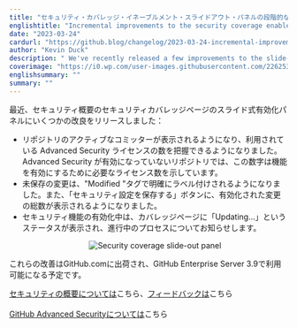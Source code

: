 ```yaml
---
title: "セキュリティ・カバレッジ・イネーブルメント・スライドアウト・パネルの段階的な改善"
englishtitle: "Incremental improvements to the security coverage enablement slide-out panel"
date: "2023-03-24"
cardurl: "https://github.blog/changelog/2023-03-24-incremental-improvements-to-the-security-coverage-enablement-slide-out-panel"
author: "Kevin Duck"
description: " We've recently released a few improvements to the slide-out enablement panel on the security coverage page in security overview:  Active committers for the repository are now visible, providing insight into the number of Advanced Security licenses being utilized. For repositories where Advanced Security is not enabled, the number indicates the number of licenses required to enable the feature.  Unsaved changes are now clearly labeled with a "Modified" tag. Additionally, the "Save security settings" button now displays the total number of enablement changes being made.  While a security feature is being enabled, the coverage page will show a status of "Updating…" to keep you informed of the ongoing process.  These improvements have shipped to GitHub.com and will be available in GitHub Enterprise Server 3.9.  Learn more security overview and send us your feedback  Learn more about GitHub Advanced Security  "
coverimage: "https://i0.wp.com/user-images.githubusercontent.com/2262535/227632852-f514e192-45ec-413b-bbf4-9d790e216d33.png?w=600&ssl=1"
englishsummary: ""
summary: ""
---
```


<p>最近、セキュリティ概要のセキュリティカバレッジページのスライド式有効化パネルにいくつかの改良をリリースしました：</p>
<ul>
<li>リポジトリのアクティブなコミッターが表示されるようになり、利用されている Advanced Security ライセンスの数を把握できるようになりました。Advanced Security が有効になっていないリポジトリでは、この数字は機能を有効にするために必要なライセンス数を示しています。</li>
<li>未保存の変更は、&quot;Modified &quot;タグで明確にラベル付けされるようになりました。また、「セキュリティ設定を保存する」ボタンに、有効化された変更の総数が表示されるようになりました。</li>
<li>セキュリティ機能の有効化中は、カバレッジページに「Updating...」というステータスが表示され、進行中のプロセスについてお知らせします。
<p align="center">
<img decoding="async" alt="Security coverage slide-out panel" src="https://i0.wp.com/user-images.githubusercontent.com/2262535/227632852-f514e192-45ec-413b-bbf4-9d790e216d33.png?w=600&#038;ssl=1" data-recalc-dims="1">
</p>
</li>
</ul>
<p>これらの改善はGitHub.comに出荷され、GitHub Enterprise Server 3.9で利用可能になる予定です。</p>
<p><a href="https://docs.github.com/en/enterprise-cloud@latest/code-security/security-overview/about-the-security-overview">セキュリティの概要については</a>こちら、<a href="https://github.com/github-community/community/discussions/categories/code-security">フィードバックは</a>こちら<br />
<br /><a href="https://github.com/features/security">GitHub Advanced Securityについては</a>こちら</p>


